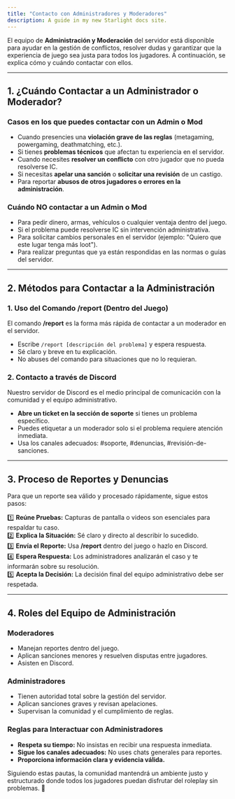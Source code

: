 ```yaml
---
title: "Contacto con Administradores y Moderadores"
description: A guide in my new Starlight docs site.
---
```


El equipo de **Administración y Moderación** del servidor está disponible para ayudar en la gestión de conflictos, resolver dudas y garantizar que la experiencia de juego sea justa para todos los jugadores. A continuación, se explica cómo y cuándo contactar con ellos.

---

## **1. ¿Cuándo Contactar a un Administrador o Moderador?**

### **Casos en los que puedes contactar con un Admin o Mod**
- Cuando presencies una **violación grave de las reglas** (metagaming, powergaming, deathmatching, etc.).
- Si tienes **problemas técnicos** que afectan tu experiencia en el servidor.
- Cuando necesites **resolver un conflicto** con otro jugador que no pueda resolverse IC.
- Si necesitas **apelar una sanción** o **solicitar una revisión** de un castigo.
- Para reportar **abusos de otros jugadores o errores en la administración**.

### **Cuándo NO contactar a un Admin o Mod**
- Para pedir dinero, armas, vehículos o cualquier ventaja dentro del juego.
- Si el problema puede resolverse IC sin intervención administrativa.
- Para solicitar cambios personales en el servidor (ejemplo: "Quiero que este lugar tenga más loot").
- Para realizar preguntas que ya están respondidas en las normas o guías del servidor.

---

## **2. Métodos para Contactar a la Administración**

### **1. Uso del Comando /report (Dentro del Juego)**
El comando **/report** es la forma más rápida de contactar a un moderador en el servidor.
- Escribe `/report [descripción del problema]` y espera respuesta.
- Sé claro y breve en tu explicación.
- No abuses del comando para situaciones que no lo requieran.

### **2. Contacto a través de Discord**
Nuestro servidor de Discord es el medio principal de comunicación con la comunidad y el equipo administrativo.
- **Abre un ticket en la sección de soporte** si tienes un problema específico.
- Puedes etiquetar a un moderador solo si el problema requiere atención inmediata.
- Usa los canales adecuados: #soporte, #denuncias, #revisión-de-sanciones.

---

## **3. Proceso de Reportes y Denuncias**

Para que un reporte sea válido y procesado rápidamente, sigue estos pasos:

1️⃣ **Reúne Pruebas:** Capturas de pantalla o videos son esenciales para respaldar tu caso.  
2️⃣ **Explica la Situación:** Sé claro y directo al describir lo sucedido.  
3️⃣ **Envía el Reporte:** Usa **/report** dentro del juego o hazlo en Discord.  
4️⃣ **Espera Respuesta:** Los administradores analizarán el caso y te informarán sobre su resolución.  
5️⃣ **Acepta la Decisión:** La decisión final del equipo administrativo debe ser respetada.

---

## **4. Roles del Equipo de Administración**

### **Moderadores**
- Manejan reportes dentro del juego.
- Aplican sanciones menores y resuelven disputas entre jugadores.
- Asisten en Discord.

### **Administradores**
- Tienen autoridad total sobre la gestión del servidor.
- Aplican sanciones graves y revisan apelaciones.
- Supervisan la comunidad y el cumplimiento de reglas.

### **Reglas para Interactuar con Administradores**
- **Respeta su tiempo:** No insistas en recibir una respuesta inmediata.
- **Sigue los canales adecuados:** No uses chats generales para reportes.
- **Proporciona información clara y evidencia válida.**

Siguiendo estas pautas, la comunidad mantendrá un ambiente justo y estructurado donde todos los jugadores puedan disfrutar del roleplay sin problemas. 🚀

